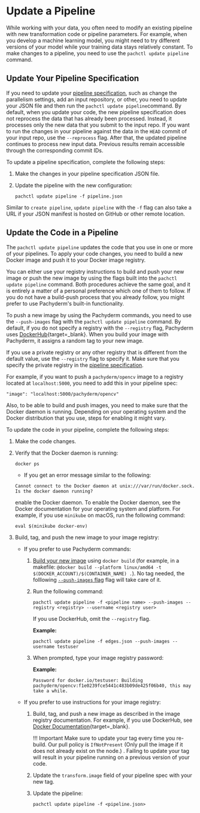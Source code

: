 # Update a Pipeline

While working with your data, you often need to modify an existing
pipeline with new transformation code or pipeline
parameters.
For example, when you develop a machine learning model, you might need
to try different versions of your model while your training data
stays relatively constant. To make changes to a pipeline, you need to use
the `pachctl update pipeline` command.

## Update Your Pipeline Specification

If you need to update your
[pipeline specification](../../reference/pipeline-spec.md), such as change the
parallelism settings, add an input repository, or other, you need to update your
JSON file and then run the `pachctl update pipeline`command.
By default, when you update your code, the new pipeline specification
does not reprocess the data that has already been processed. Instead,
it processes only the new data that you submit to the input repo.
If you want to run the changes in your pipeline against the data in
the `HEAD` commit of your input repo, use the `--reprocess` flag.
After that, the updated pipeline continues to process new input data.
Previous results remain accessible through the corresponding commit IDs.

To update a pipeline specification, complete the following steps:

1. Make the changes in your pipeline specification JSON file.

1. Update the pipeline with the new configuration:

   ```shell
   pachctl update pipeline -f pipeline.json
   ```

Similar to `create pipeline`, `update pipeline` with the `-f` flag can also
take a URL if your JSON manifest is hosted on GitHub or other
remote location.

## Update the Code in a Pipeline

The `pachctl update pipeline` updates the code that you use in one or
more of your pipelines. To apply your code changes, you need to
build a new Docker image and push it to your Docker image registry.

You can either use your registry instructions to build and push your
new image or push the new image by using the flags built into
the `pachctl update pipeline` command. Both procedures achieve the same goal,
and it is entirely a matter of a personal preference which one of them
to follow. If you do not have a build-push process that you
already follow, you might prefer to use Pachyderm's built-in functionality.

To push a new image by using the Pachyderm commands, you need
to use the `--push-images` flag with the `pachctl update pipeline`
command. By default, if you do not specify a registry with the `--registry`
flag, Pachyderm uses [DockerHub](https://hub.docker.com){target=_blank}.
When you build your image with Pachyderm, it assigns a random
tag to your new image.

If you use a private registry or any other registry that is different
from the default value, use the `--registry` flag to specify it.
Make sure that you specify the private registry in the [pipeline
specification](../../reference/pipeline-spec.md).

For example, if you want to push a `pachyderm/opencv` image to a
registry located at `localhost:5000`, you need to add this in
your pipeline spec:

 ```shell
 "image": "localhost:5000/pachyderm/opencv"
 ```

Also, to be able to build and push images, you need to make sure that
the Docker daemon is running. Depending on your operating system and
the Docker distribution that you use, steps for enabling it might
vary.

To update the code in your pipeline, complete the following steps:

1. Make the code changes.
1. Verify that the Docker daemon is running:

      ```shell
      docker ps
      ```

    * If you get an error message similar to the following:

     ```shell
     Cannot connect to the Docker daemon at unix:///var/run/docker.sock. Is the docker daemon running?
     ```

     enable the Docker daemon. To enable the Docker daemon,
     see the Docker documentation for your operating system and platform.
     For example, if you use `minikube` on  macOS, run the following
     command:

     ```shell
     eval $(minikube docker-env)
     ```

1. Build, tag, and push the new image to your image registry:

      * If you prefer to use Pachyderm commands:

         1. [Build your new image](../../developer-workflow/working-with-pipelines/#step-2-build-your-docker-image) using `docker build` (for example, in a makefile: `@docker build --platform linux/amd64 -t $(DOCKER_ACCOUNT)/$(CONTAINER_NAME) .`). No tag needed, the folllowing [`--push-images` flag](../../developer-workflow/push-images-flag/) flag will take care of it.

      
         1. Run the following command:

            ```shell
            pachctl update pipeline -f <pipeline name> --push-images --registry <registry> --username <registry user>
            ```

            If you use DockerHub, omit the `--registry` flag.

            **Example:**

            ```shell
            pachctl update pipeline -f edges.json --push-images --username testuser
            ```

         1. When prompted, type your image registry password:

            **Example:**

            ```
            Password for docker.io/testuser: Building pachyderm/opencv:f1e0239fce5441c483b09de425f06b40, this may take a while.
            ```

      * If you prefer to use instructions for your image registry:

         1. Build, tag, and push a new image as described in the
          image registry documentation. For example, if you use
          DockerHub, see [Docker Documentation](https://docs.docker.com/docker-hub/){target=_blank}.

            !!! Important
                Make sure to update your tag every time you re-build. Our pull policy is `IfNotPresent` (Only pull the image if it does not already exist on the node.) . Failing to update your tag will result in your pipeline running on a previous version of your code.

         1. Update the `transform.image` field of your pipeline spec with your new tag.

         1. Update the pipeline:

            ```shell
            pachctl update pipeline -f <pipeline.json>
            ```
